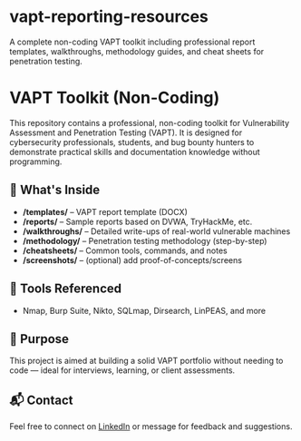 # vapt-reporting-resources
A complete non-coding VAPT toolkit including professional report templates, walkthroughs, methodology guides, and cheat sheets for penetration testing.
# VAPT Toolkit (Non-Coding)

This repository contains a professional, non-coding toolkit for Vulnerability Assessment and Penetration Testing (VAPT). It is designed for cybersecurity professionals, students, and bug bounty hunters to demonstrate practical skills and documentation knowledge without programming.

## 📁 What's Inside

- **/templates/** – VAPT report template (DOCX)
- **/reports/** – Sample reports based on DVWA, TryHackMe, etc.
- **/walkthroughs/** – Detailed write-ups of real-world vulnerable machines
- **/methodology/** – Penetration testing methodology (step-by-step)
- **/cheatsheets/** – Common tools, commands, and notes
- **/screenshots/** – (optional) add proof-of-concepts/screens

## 🔧 Tools Referenced

- Nmap, Burp Suite, Nikto, SQLmap, Dirsearch, LinPEAS, and more

## 📌 Purpose

This project is aimed at building a solid VAPT portfolio without needing to code — ideal for interviews, learning, or client assessments.

## 📬 Contact

Feel free to connect on [LinkedIn](https://www.linkedin.com/in/laxmipande) or message for feedback and suggestions.
